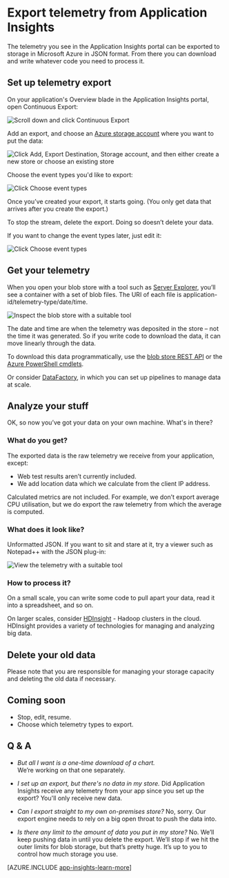 <properties 
	pageTitle="Export telemetry from Application Insights" 
	description="Export diagnostic and usage data continuously to storage in Microsoft Azure, and download it from there." 
	services="application-insights" 
	authors="alancameronwills" 
	manager="kamrani"/>

<tags 
	ms.service="application-insights" 
	ms.workload="tbd" 
	ms.tgt_pltfrm="ibiza" 
	ms.devlang="na" 
	ms.topic="article" 
	ms.date="2015-01-26" 
	ms.author="awills"/>
 
# Export telemetry from Application Insights

The telemetry you see in the Application Insights portal can be exported to storage in Microsoft Azure in JSON format. From there you can download and write whatever code you need to process it.  


## <a name="setup"></a> Set up telemetry export


On your application's Overview blade in the Application Insights portal, open Continuous Export: 

![Scroll down and click Continuous Export](./media/appinsights/appinsights-22-1export.png)

Add an export, and choose an [Azure storage account](http://azure.microsoft.com/documentation/articles/storage-introduction/) where you want to put the data:

![Click Add, Export Destination, Storage account, and then either create a new store or choose an existing store](./media/appinsights/appinsights-22-2add-export.png)

Choose the event types you'd like to export:

![Click Choose event types](./media/appinsights/appinsights-22-3add-export.png)


Once you’ve created your export, it starts going. (You only get data that arrives after you create the export.)

To stop the stream, delete the export. Doing so doesn’t delete your data.

If you want to change the event types later, just edit it:

![Click Choose event types](./media/appinsights/appinsights-22-4edit-export.png)


## <a name="get"></a> Get your telemetry
When you open your blob store with a tool such as [Server Explorer](http://msdn.microsoft.com/library/azure/ff683677.aspx), you’ll see a container with a set of blob files. The URI of each file is application-id/telemetry-type/date/time. 

![Inspect the blob store with a suitable tool](./media/appinsights/appinsights-22-3get-data.png)

The date and time are when the telemetry was deposited in the store – not the time it was generated. So if you write code to download the data, it can move linearly through the data.

To download this data programmatically, use the [blob store REST API](http://azure.microsoft.com/documentation/articles/storage-dotnet-how-to-use-blobs/#configure-access) or the [Azure PowerShell cmdlets](http://msdn.microsoft.com/library/azure/dn806401.aspx).

Or consider [DataFactory](http://azure.microsoft.com/services/data-factory/), in which you can set up pipelines to manage data at scale.

## <a name="analyze"></a>Analyze your stuff

OK, so now you’ve got your data on your own machine. What's in there?


### What do you get?

The exported data is the raw telemetry we receive from your application, except: 

* Web test results aren’t currently included. 
* We add location data which we calculate from the client IP address.  

Calculated metrics are not included. For example, we don’t export average CPU utilisation, but we do export the raw telemetry from which the average is computed.

### What does it look like?

Unformatted JSON. If you want to sit and stare at it, try a viewer such as Notepad++ with the JSON plug-in:

![View the telemetry with a suitable tool](./media/appinsights/appinsights-22-4json.png)

### How to process it?

On a small scale, you can write some code to pull apart your data, read it into a spreadsheet, and so on.

On larger scales, consider [HDInsight](http://azure.microsoft.com/services/hdinsight/) - Hadoop clusters in the cloud. HDInsight provides a variety of technologies for managing and analyzing big data.

## <a name="delete"></a>Delete your old data
Please note that you are responsible for managing your storage capacity and deleting the old data if necessary. 

## Coming soon

* Stop, edit, resume.
* Choose which telemetry types to export.

## Q & A

* *But all I want is a one-time download of a chart.*  
 We’re working on that one separately. 

* *I set up an export, but there's no data in my store.*
 Did Application Insights receive any telemetry from your app since you set up the export? You'll only receive new data.

* *Can I export straight to my own on-premises store?* 
 No, sorry. Our export engine needs to rely on a big open throat to push the data into.  

* *Is there any limit to the amount of data you put in my store?* 
 No. We’ll keep pushing data in until you delete the export. We’ll stop if we hit the outer limits for blob storage, but that’s pretty huge. It’s up to you to control how much storage you use.  







[AZURE.INCLUDE [app-insights-learn-more](../includes/app-insights-learn-more.md)]




